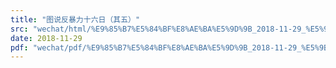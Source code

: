 ```yaml
---
title: "图说反暴力十六日（其五）"
src: "wechat/html/%E9%85%B7%E5%84%BF%E8%AE%BA%E5%9D%9B_2018-11-29_%E5%9B%BE%E8%AF%B4%E5%8F%8D%E6%9A%B4%E5%8A%9B%E5%8D%81%E5%85%AD%E6%97%A5%EF%BC%88%E5%85%B6%E4%BA%94%EF%BC%89.html"
date: 2018-11-29
pdf: "wechat/pdf/%E9%85%B7%E5%84%BF%E8%AE%BA%E5%9D%9B_2018-11-29_%E5%9B%BE%E8%AF%B4%E5%8F%8D%E6%9A%B4%E5%8A%9B%E5%8D%81%E5%85%AD%E6%97%A5%EF%BC%88%E5%85%B6%E4%BA%94%EF%BC%89.pdf"
---
```

